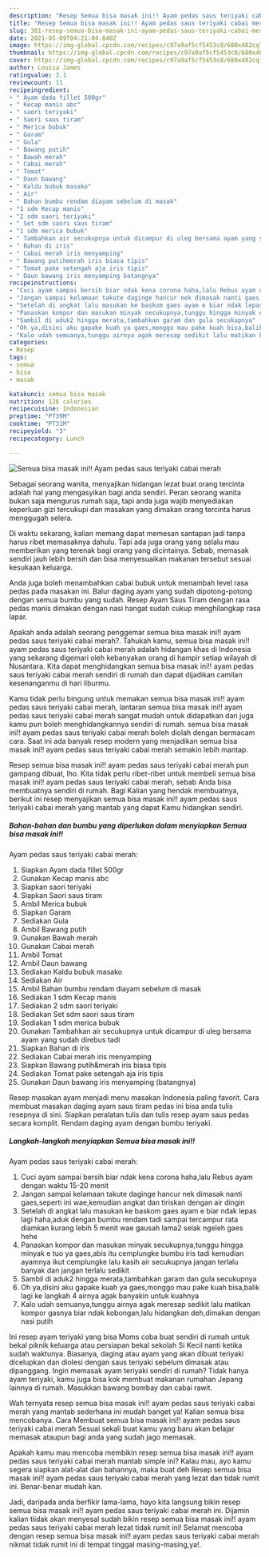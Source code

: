 ```yaml
---
description: "Resep Semua bisa masak ini!! Ayam pedas saus teriyaki cabai merah Sederhana dan Mudah Dibuat"
title: "Resep Semua bisa masak ini!! Ayam pedas saus teriyaki cabai merah Sederhana dan Mudah Dibuat"
slug: 381-resep-semua-bisa-masak-ini-ayam-pedas-saus-teriyaki-cabai-merah-sederhana-dan-mudah-dibuat
date: 2021-05-09T04:21:04.640Z
image: https://img-global.cpcdn.com/recipes/c97a9af5cf5453c8/680x482cq70/semua-bisa-masak-ini-ayam-pedas-saus-teriyaki-cabai-merah-foto-resep-utama.jpg
thumbnail: https://img-global.cpcdn.com/recipes/c97a9af5cf5453c8/680x482cq70/semua-bisa-masak-ini-ayam-pedas-saus-teriyaki-cabai-merah-foto-resep-utama.jpg
cover: https://img-global.cpcdn.com/recipes/c97a9af5cf5453c8/680x482cq70/semua-bisa-masak-ini-ayam-pedas-saus-teriyaki-cabai-merah-foto-resep-utama.jpg
author: Louisa James
ratingvalue: 3.1
reviewcount: 11
recipeingredient:
- " Ayam dada fillet 500gr"
- " Kecap manis abc"
- " saori teriyaki"
- " Saori saus tiram"
- " Merica bubuk"
- " Garam"
- " Gula"
- " Bawang putih"
- " Bawah merah"
- " Cabai merah"
- " Tomat"
- " Daun bawang"
- " Kaldu bubuk masako"
- " Air"
- " Bahan bumbu rendam diayam sebelum di masak"
- "1 sdm Kecap manis"
- "2 sdm saori teriyaki"
- " Set sdm saori saus tiram"
- "1 sdm merica bubuk"
- " Tambahkan air secukupnya untuk dicampur di uleg bersama ayam yang sudah direbus tadi"
- " Bahan di iris"
- " Cabai merah iris menyamping"
- " Bawang putihmerah iris biasa tipis"
- " Tomat pake setengah aja iris tipis"
- " Daun bawang iris menyamping batangnya"
recipeinstructions:
- "Cuci ayam sampai bersih biar ndak kena corona haha,lalu Rebus ayam dengan waktu 15-20 menit"
- "Jangan sampai kelamaan takute daginge hancur nek dimasak nanti gaes,seperti ini wae,kemudian angkat dan tiriskan dengan air dingin"
- "Setelah di angkat lalu masukan ke baskom gaes ayam e biar ndak lepas lagi haha,aduk dengan bumbu rendam tadi sampai tercampur rata diamkan kurang lebih 5 menit wae gausah lama2 selak ngeleh gaes hehe"
- "Panaskan kompor dan masukan minyak secukupnya,tunggu hingga minyak e tuo ya gaes,abis itu cemplungke bumbu iris tadi kemudian ayamnya ikut cemplungke lalu kasih air secukupnya jangan terlalu banyak dan jangan terlalu sedikit"
- "Sambil di aduk2 hingga merata,tambahkan garam dan gula secukupnya"
- "Oh ya,disini aku gapake kuah ya gaes,monggo mau pake kuah bisa,balik lagi ke langkah 4 airnya agak banyakin untuk kuahnya"
- "Kalo udah semuanya,tunggu airnya agak meresap sedikit lalu matikan kompor gasnya biar ndak kobongan,lalu hidangkan deh,dimakan dengan nasi putih"
categories:
- Resep
tags:
- semua
- bisa
- masak

katakunci: semua bisa masak 
nutrition: 126 calories
recipecuisine: Indonesian
preptime: "PT39M"
cooktime: "PT31M"
recipeyield: "3"
recipecategory: Lunch

---
```



![Semua bisa masak ini!!
Ayam pedas saus teriyaki cabai merah](https://img-global.cpcdn.com/recipes/c97a9af5cf5453c8/680x482cq70/semua-bisa-masak-ini-ayam-pedas-saus-teriyaki-cabai-merah-foto-resep-utama.jpg)

Sebagai seorang wanita, menyajikan hidangan lezat buat orang tercinta adalah hal yang mengasyikan bagi anda sendiri. Peran seorang  wanita bukan saja mengurus rumah saja, tapi anda juga wajib menyediakan keperluan gizi tercukupi dan masakan yang dimakan orang tercinta harus menggugah selera.

Di waktu  sekarang, kalian memang dapat memesan santapan jadi tanpa harus ribet memasaknya dahulu. Tapi ada juga orang yang selalu mau memberikan yang terenak bagi orang yang dicintainya. Sebab, memasak sendiri jauh lebih bersih dan bisa menyesuaikan makanan tersebut sesuai kesukaan keluarga. 

Anda juga boleh menambahkan cabai bubuk untuk menambah level rasa pedas pada masakan ini. Balur daging ayam yang sudah dipotong-potong dengan semua bumbu yang sudah. Resep Ayam Saus Tiram dengan rasa pedas manis dimakan dengan nasi hangat sudah cukup menghilangkap rasa lapar.

Apakah anda adalah seorang penggemar semua bisa masak ini!!
ayam pedas saus teriyaki cabai merah?. Tahukah kamu, semua bisa masak ini!!
ayam pedas saus teriyaki cabai merah adalah hidangan khas di Indonesia yang sekarang digemari oleh kebanyakan orang di hampir setiap wilayah di Nusantara. Kita dapat menghidangkan semua bisa masak ini!!
ayam pedas saus teriyaki cabai merah sendiri di rumah dan dapat dijadikan camilan kesenanganmu di hari liburmu.

Kamu tidak perlu bingung untuk memakan semua bisa masak ini!!
ayam pedas saus teriyaki cabai merah, lantaran semua bisa masak ini!!
ayam pedas saus teriyaki cabai merah sangat mudah untuk didapatkan dan juga kamu pun boleh menghidangkannya sendiri di rumah. semua bisa masak ini!!
ayam pedas saus teriyaki cabai merah boleh diolah dengan bermacam cara. Saat ini ada banyak resep modern yang menjadikan semua bisa masak ini!!
ayam pedas saus teriyaki cabai merah semakin lebih mantap.

Resep semua bisa masak ini!!
ayam pedas saus teriyaki cabai merah pun gampang dibuat, lho. Kita tidak perlu ribet-ribet untuk membeli semua bisa masak ini!!
ayam pedas saus teriyaki cabai merah, sebab Anda bisa membuatnya sendiri di rumah. Bagi Kalian yang hendak membuatnya, berikut ini resep menyajikan semua bisa masak ini!!
ayam pedas saus teriyaki cabai merah yang mantab yang dapat Kamu hidangkan sendiri.

<!--inarticleads1-->

##### Bahan-bahan dan bumbu yang diperlukan dalam menyiapkan Semua bisa masak ini!!
Ayam pedas saus teriyaki cabai merah:

1. Siapkan  Ayam dada fillet 500gr
1. Gunakan  Kecap manis abc
1. Siapkan  saori teriyaki
1. Siapkan  Saori saus tiram
1. Ambil  Merica bubuk
1. Siapkan  Garam
1. Sediakan  Gula
1. Ambil  Bawang putih
1. Gunakan  Bawah merah
1. Gunakan  Cabai merah
1. Ambil  Tomat
1. Ambil  Daun bawang
1. Sediakan  Kaldu bubuk masako
1. Sediakan  Air
1. Ambil  Bahan bumbu rendam diayam sebelum di masak
1. Sediakan 1 sdm Kecap manis
1. Sediakan 2 sdm saori teriyaki
1. Sediakan  Set sdm saori saus tiram
1. Sediakan 1 sdm merica bubuk
1. Gunakan  Tambahkan air secukupnya untuk dicampur di uleg bersama ayam yang sudah direbus tadi
1. Siapkan  Bahan di iris
1. Sediakan  Cabai merah iris menyamping
1. Siapkan  Bawang putih&amp;merah iris biasa tipis
1. Sediakan  Tomat pake setengah aja iris tipis
1. Gunakan  Daun bawang iris menyamping (batangnya)


Resep masakan ayam menjadi menu masakan Indonesia paling favorit. Cara membuat masakan daging ayam saus tiram pedas ini bisa anda tulis resepnya di sini. Siapkan peralatan tulis dan tulis resep ayam saus pedas secara komplit. Rendam daging ayam dengan bumbu teriyaki. 

<!--inarticleads2-->

##### Langkah-langkah menyiapkan Semua bisa masak ini!!
Ayam pedas saus teriyaki cabai merah:

1. Cuci ayam sampai bersih biar ndak kena corona haha,lalu Rebus ayam dengan waktu 15-20 menit
1. Jangan sampai kelamaan takute daginge hancur nek dimasak nanti gaes,seperti ini wae,kemudian angkat dan tiriskan dengan air dingin
1. Setelah di angkat lalu masukan ke baskom gaes ayam e biar ndak lepas lagi haha,aduk dengan bumbu rendam tadi sampai tercampur rata diamkan kurang lebih 5 menit wae gausah lama2 selak ngeleh gaes hehe
1. Panaskan kompor dan masukan minyak secukupnya,tunggu hingga minyak e tuo ya gaes,abis itu cemplungke bumbu iris tadi kemudian ayamnya ikut cemplungke lalu kasih air secukupnya jangan terlalu banyak dan jangan terlalu sedikit
1. Sambil di aduk2 hingga merata,tambahkan garam dan gula secukupnya
1. Oh ya,disini aku gapake kuah ya gaes,monggo mau pake kuah bisa,balik lagi ke langkah 4 airnya agak banyakin untuk kuahnya
1. Kalo udah semuanya,tunggu airnya agak meresap sedikit lalu matikan kompor gasnya biar ndak kobongan,lalu hidangkan deh,dimakan dengan nasi putih


Ini resep ayam teriyaki yang bisa Moms coba buat sendiri di rumah untuk bekal piknik keluarga atau persiapan bekal sekolah Si Kecil nanti ketika sudah waktunya. Biasanya, daging atau ayam yang akan dibuat teriyaki dicelupkan dan diolesi dengan saus teriyaki sebelum dimasak atau dipanggang. Ingin memasak ayam teriyaki sendiri di rumah? Tidak hanya ayam teriyaki, kamu juga bisa kok membuat makanan rumahan Jepang lainnya di rumah. Masukkan bawang bombay dan cabai rawit. 

Wah ternyata resep semua bisa masak ini!!
ayam pedas saus teriyaki cabai merah yang mantab sederhana ini mudah banget ya! Kalian semua bisa mencobanya. Cara Membuat semua bisa masak ini!!
ayam pedas saus teriyaki cabai merah Sesuai sekali buat kamu yang baru akan belajar memasak ataupun bagi anda yang sudah jago memasak.

Apakah kamu mau mencoba membikin resep semua bisa masak ini!!
ayam pedas saus teriyaki cabai merah mantab simple ini? Kalau mau, ayo kamu segera siapkan alat-alat dan bahannya, maka buat deh Resep semua bisa masak ini!!
ayam pedas saus teriyaki cabai merah yang lezat dan tidak rumit ini. Benar-benar mudah kan. 

Jadi, daripada anda berfikir lama-lama, hayo kita langsung bikin resep semua bisa masak ini!!
ayam pedas saus teriyaki cabai merah ini. Dijamin kalian tiidak akan menyesal sudah bikin resep semua bisa masak ini!!
ayam pedas saus teriyaki cabai merah lezat tidak rumit ini! Selamat mencoba dengan resep semua bisa masak ini!!
ayam pedas saus teriyaki cabai merah nikmat tidak rumit ini di tempat tinggal masing-masing,ya!.

